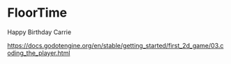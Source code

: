# FloorTime
Happy Birthday Carrie

https://docs.godotengine.org/en/stable/getting_started/first_2d_game/03.coding_the_player.html
